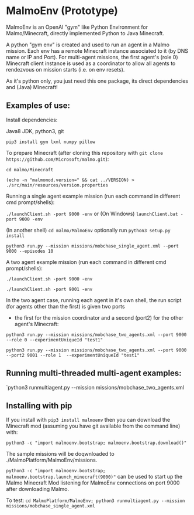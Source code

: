 # MalmoEnv (Prototype) #

MalmoEnv is an OpenAI "gym" like Python Environment for Malmo/Minecraft, directly implemented Python to Java Minecraft.

A python "gym env" is created and used to run an agent in a Malmo mission. Each env has a remote Minecraft instance
associated to it (by DNS name or IP and Port). For multi-agent missions, the first agent's (role 0) Minecraft 
client instance is used as a coordinator to allow all agents to rendezvous on mission starts (i.e. on env resets).

As it's python only, you just need this one package, its direct dependencies and (Java) Minecraft!

## Examples of use: ##

Install dependencies:

Java8 JDK, python3, git

`pip3 install gym lxml numpy pillow`

To prepare Minecraft (after cloning this repository with 
`git clone https://github.com/Microsoft/malmo.git`):

`cd malmo/Minecraft`

`(echo -n "malmomod.version=" && cat ../VERSION) > ./src/main/resources/version.properties` 

Running a single agent example mission (run each command in different cmd prompt/shells):

`./launchClient.sh -port 9000 -env` or (On Windows) `launchClient.bat -port 9000 -env`

(In another shell) `cd malmo/MalmoEnv` optionally run `python3 setup.py install`

`python3 run.py --mission missions/mobchase_single_agent.xml --port 9000 --episodes 10`

A two agent example mission (run each command in different cmd prompt/shells):

`./launchClient.sh -port 9000 -env`

`./launchClient.sh -port 9001 -env`

In the two agent case, running each agent in it's own shell, the run script (for agents other than the first) is given two ports 
- the first for the mission coordinator and a second (port2) for the other agent's Minecraft:

`python3 run.py --mission missions/mobchase_two_agents.xml --port 9000 --role 0 --experimentUniqueId "test1"`

`python3 run.py --mission missions/mobchase_two_agents.xml --port 9000 --port2 9001 --role 1  --experimentUniqueId "test1"`

## Running multi-threaded multi-agent examples: ##

`python3 runmultiagent.py --mission missions/mobchase_two_agents.xml 

## Installing with pip ##

If you install with `pip3 install malmoenv` then you can download the Minecraft mod 
(assuming you have git available from the command line) with: 

`python3 -c "import malmoenv.bootstrap; malmoenv.bootstrap.download()"`

The sample missions will be doqwnloaded to ./MalmoPlatform/MalmoEnv/missions.

`python3 -c "import malmoenv.bootstrap; malmoenv.bootstrap.launch_minecraft(9000)"` can be used to start up the Malmo Minecraft Mod 
listening for MalmoEnv connections on port 9000 after downloading Malmo.

To test: `cd MalmoPlatform/MalmoEnv; python3 runmultiagent.py --mission missions/mobchase_single_agent.xml`
